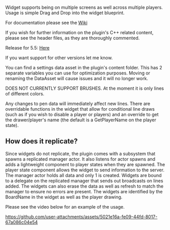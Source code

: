 Widget supports being on multiple screens as well across multiple players. Usage is simple Drag and Drop into the widget blueprint.

For documentation please see the [Wiki](https://github.com/Cutter-H/ReplicatedDrawingWidgetPlugin/wiki)

If you wish for further information on the plugin's C++ related content, please see the header files, as they are thoroughly commented.

Release for 5.5: [Here](https://github.com/Cutter-H/ReplicatedDrawingWidgetPlugin/releases/tag/5.5)

If you want support for other versions let me know.

You can find a settings data asset in the plugin's content folder. This has 2 separate variables you can use for optimization purposes. Moving or renaming the DataAsset will cause issues and it will no longer work.

DOES NOT CURRENTLY SUPPORT BRUSHES. At the moment it is only lines of different colors. 

Any changes to pen data will immediately affect new lines. There are overridable functions in the widget that allow for conditional line draws (such as if you wish to disable a player or players) and an override to get the drawer/player's name (the default is a GetPlayerName on the player state). 


## How does it replicate?

Since widgets do not replicate, the plugin comes with a subsystem that spawns a replicated manager actor. It also listens for actor spawns and adds a lightweight component to player states when they are spawned. The player state component allows the widget to send information to the server. The manager actor holds all data and only 1 is created. Widgets are bound to a delegate on the replicated manager that sends out broadcasts on lines added. The widgets can also erase the data as well as refresh to match the manager to ensure no errors are present. The widgets are identified by the BoardName in the widget as well as the player drawing. 

Please see the video below for an example of the usage. 





https://github.com/user-attachments/assets/5021e16a-fe09-44fd-8017-67a086c04e54

